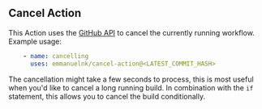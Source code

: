 ## Cancel Action
This Action uses the [GitHub API](https://developer.github.com/v3/actions/workflow_runs/#cancel-a-workflow-run) to cancel the currently running workflow. Example usage:

```yaml
    - name: cancelling
      uses: emmanuelnk/cancel-action@<LATEST_COMMIT_HASH>
```

The cancellation might take a few seconds to process, this is most useful when you'd like to cancel a long running build. In combination with the `if` statement, this allows you to cancel the build conditionally.
